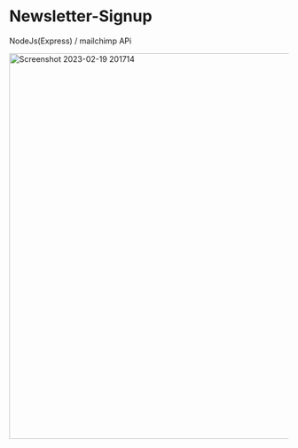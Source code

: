 # Newsletter-Signup

NodeJs(Express) / mailchimp APi

<img width="697" alt="Screenshot 2023-02-19 201714" src="https://user-images.githubusercontent.com/125278159/219970197-c774ea8b-1101-453f-9519-c80b7d34fd02.png">
